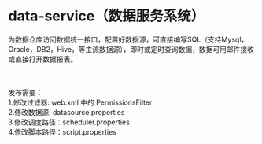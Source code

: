 # data-service（数据服务系统）
为数据仓库访问数据统一接口，配置好数据源，可直接编写SQL（支持Mysql，Oracle，DB2，Hive，等主流数据源），即时或定时查询数据，数据可用邮件接收或直接打开数据报表。

<br>
<br>
发布需要：
<br>
1.修改过滤器: web.xml 中的 PermissionsFilter
<br>
2.修改数据源: datasource.properties
<br>
3.修改调度路径：scheduler.properties
<br>
4.修改脚本路径：script.properties